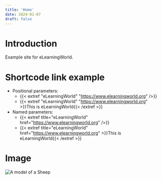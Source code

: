 ```yaml
---
title: 'Home'
date: 2024-01-07
draft: false
---
```


# Introduction

Example site for eLearningWorld.

# Shortcode link example
- Positional parameters:
    - {{< extref "eLearningWorld" "https://www.elearningworld.org" />}}
    - {{< extref "eLearningWorld" "https://www.elearningworld.org" >}}This is eLearningWorld{{< /extref >}}
- Named parameters:
    - {{< extref title="eLearningWorld" href="https://www.elearningworld.org" />}}
    - {{< extref title="eLearningWorld" href="https://www.elearningworld.org" >}}This is eLearningWorld{{< /extref >}}

# Image
![A model of a Sheep](/images/sheep.jpg "Sheep")